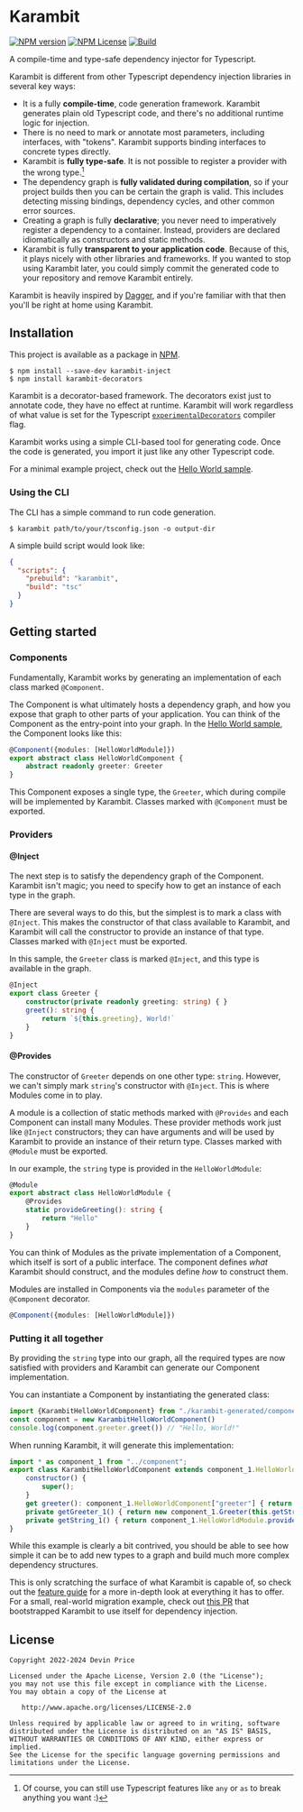 # Karambit

[![NPM version](https://badge.fury.io/js/karambit-inject.svg)](https://www.npmjs.com/package/karambit-inject)
[![NPM License](https://img.shields.io/npm/l/karambit-inject)](LICENSE.txt)
[![Build](https://github.com/DevPrice/karambit/actions/workflows/build.yml/badge.svg)](https://github.com/DevPrice/karambit/actions/workflows/build.yml)

A compile-time and type-safe dependency injector for Typescript.

Karambit is different from other Typescript dependency injection libraries in several key ways:
* It is a fully **compile-time**, code generation framework. Karambit generates plain old Typescript code, and there's no additional runtime logic for injection.
* There is no need to mark or annotate most parameters, including interfaces, with "tokens". Karambit supports binding interfaces to concrete types directly.
* Karambit is **fully type-safe**. It is not possible to register a provider with the wrong type.[^1]
* The dependency graph is **fully validated during compilation**, so if your project builds then you can be certain the graph is valid. This includes detecting missing bindings, dependency cycles, and other common error sources.
* Creating a graph is fully **declarative**; you never need to imperatively register a dependency to a container. Instead, providers are declared idiomatically as constructors and static methods.
* Karambit is fully **transparent to your application code**. Because of this, it plays nicely with other libraries and frameworks. If you wanted to stop using Karambit later, you could simply commit the generated code to your repository and remove Karambit entirely. 

Karambit is heavily inspired by [Dagger](https://github.com/google/dagger/), and if you're familiar with that then you'll be right at home using Karambit.

[^1]: Of course, you can still use Typescript features like `any` or `as` to break anything you want :)

## Installation

This project is available as a package in [NPM](https://www.npmjs.com/package/karambit-inject).

```
$ npm install --save-dev karambit-inject
$ npm install karambit-decorators
```

Karambit is a decorator-based framework. The decorators exist just to annotate code, they have no effect at runtime. Karambit will work regardless of what value is set for the Typescript [`experimentalDecorators`](https://www.typescriptlang.org/tsconfig#experimentalDecorators) compiler flag.

Karambit works using a simple CLI-based tool for generating code. Once the code is generated, you import it just like any other Typescript code.

For a minimal example project, check out the [Hello World sample](samples/hello_world).

### Using the CLI

The CLI has a simple command to run code generation.

```
$ karambit path/to/your/tsconfig.json -o output-dir
```

A simple build script would look like:

```json
{
  "scripts": {
    "prebuild": "karambit",
    "build": "tsc"
  }
}
```

## Getting started

### Components

Fundamentally, Karambit works by generating an implementation of each class marked `@Component`.

The Component is what ultimately hosts a dependency graph, and how you expose that graph to other parts of your application. You can think of the Component as the entry-point into your graph. In the [Hello World sample](samples/hello_world), the Component looks like this:

```typescript
@Component({modules: [HelloWorldModule]})
export abstract class HelloWorldComponent {
    abstract readonly greeter: Greeter
}
```

This Component exposes a single type, the `Greeter`, which during compile will be implemented by Karambit. Classes marked with `@Component` must be exported.

### Providers

#### @Inject

The next step is to satisfy the dependency graph of the Component. Karambit isn't magic; you need to specify how to get an instance of each type in the graph.

There are several ways to do this, but the simplest is to mark a class with `@Inject`. This makes the constructor of that class available to Karambit, and Karambit will call the constructor to provide an instance of that type. Classes marked with `@Inject` must be exported.

In this sample, the `Greeter` class is marked `@Inject`, and this type is available in the graph.

```typescript
@Inject
export class Greeter {
    constructor(private readonly greeting: string) { }
    greet(): string {
        return `${this.greeting}, World!`
    }
}
```

#### @Provides

The constructor of `Greeter` depends on one other type: `string`. However, we can't simply mark `string`'s constructor with `@Inject`.  This is where Modules come in to play.

A module is a collection of static methods marked with `@Provides` and each Component can install many Modules. These provider methods work just like `@Inject` constructors; they can have arguments and will be used by Karambit to provide an instance of their return type. Classes marked with `@Module` must be exported.

In our example, the `string` type is provided in the `HelloWorldModule`:

```typescript
@Module
export abstract class HelloWorldModule {
    @Provides
    static provideGreeting(): string {
        return "Hello"
    }
}
```

You can think of Modules as the private implementation of a Component, which itself is sort of a public interface. The component defines *what* Karambit should construct, and the modules define *how* to construct them.

Modules are installed in Components via the `modules` parameter of the `@Component` decorator.

```typescript
@Component({modules: [HelloWorldModule]})
```

### Putting it all together

By providing the `string` type into our graph, all the required types are now satisfied with providers and Karambit can generate our Component implementation.

You can instantiate a Component by instantiating the generated class:

```typescript
import {KarambitHelloWorldComponent} from "./karambit-generated/component"
const component = new KarambitHelloWorldComponent()
console.log(component.greeter.greet()) // "Hello, World!"
```

When running Karambit, it will generate this implementation:

```javascript
import * as component_1 from "../component";
export class KarambitHelloWorldComponent extends component_1.HelloWorldComponent {
    constructor() {
        super();
    }
    get greeter(): component_1.HelloWorldComponent["greeter"] { return this.getGreeter_1(); }
    private getGreeter_1() { return new component_1.Greeter(this.getString_1()); }
    private getString_1() { return component_1.HelloWorldModule.provideGreeting(); }
}
```

While this example is clearly a bit contrived, you should be able to see how simple it can be to add new types to a graph and build much more complex dependency structures.

This is only scratching the surface of what Karambit is capable of, so check out the [feature guide](FEATURES.md) for a more in-depth look at everything it has to offer. For a small, real-world migration example, check out [this PR](https://github.com/DevPrice/karambit/pull/1) that bootstrapped Karambit to use itself for dependency injection.

## License

```text
Copyright 2022-2024 Devin Price

Licensed under the Apache License, Version 2.0 (the "License");
you may not use this file except in compliance with the License.
You may obtain a copy of the License at

   http://www.apache.org/licenses/LICENSE-2.0

Unless required by applicable law or agreed to in writing, software
distributed under the License is distributed on an "AS IS" BASIS,
WITHOUT WARRANTIES OR CONDITIONS OF ANY KIND, either express or implied.
See the License for the specific language governing permissions and
limitations under the License.
```
